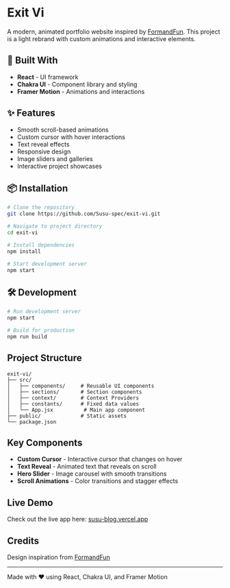 # Exit Vi

A modern, animated portfolio website inspired by [FormandFun](https://formandfun.co/). This project is a light rebrand with custom animations and interactive elements.

## 🚀 Built With

- **React** - UI framework
- **Chakra UI** - Component library and styling
- **Framer Motion** - Animations and interactions

## ✨ Features

- Smooth scroll-based animations
- Custom cursor with hover interactions
- Text reveal effects
- Responsive design
- Image sliders and galleries
- Interactive project showcases

## 📦 Installation

```bash
# Clone the repository
git clone https://github.com/Susu-spec/exit-vi.git

# Navigate to project directory
cd exit-vi

# Install dependencies
npm install

# Start development server
npm start
```


## 🛠️ Development

```bash
# Run development server
npm start

# Build for production
npm run build

```

## Project Structure

```
exit-vi/
├── src/
│   ├── components/     # Reusable UI components
│   ├── sections/       # Section components
│   ├── context/        # Context Providers
│   ├── constants/      # Fixed data values
│   └── App.jsx          # Main app component
├── public/             # Static assets
└── package.json
```

## Key Components

- **Custom Cursor** - Interactive cursor that changes on hover
- **Text Reveal** - Animated text that reveals on scroll
- **Hero Slider** - Image carousel with smooth transitions
- **Scroll Animations** - Color transitions and stagger effects

##  Live Demo
Check out the live app here: [susu-blog.vercel.app](https://susu-blog.vercel.app/)

## Credits

Design inspiration from [FormandFun](https://formandfun.co/)

---

Made with ❤️ using React, Chakra UI, and Framer Motion
